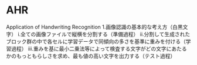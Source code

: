 # AHR
Application of Handwriting Recognition
1.画像認識の基本的な考え方（白黒文字）
i.全ての画像ファイルで縦横を分割する（準備過程）
ii.分割して生成されたブロック群の中で各セルに学習データで同傾向の多さを基準に重みを付ける（学習過程）
iii.重みを基に最小二乗法等によって検査する文字がどの文字にあたるかのもっともらしさを求め、最も値の高い文字を出力する（テスト過程）

